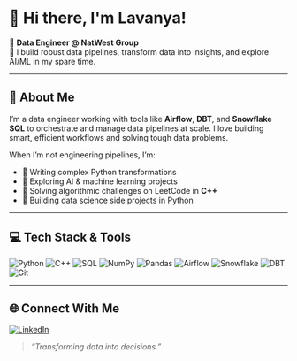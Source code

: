 # 👋 Hi there, I'm Lavanya!

🔹 **Data Engineer @ NatWest Group**  
🔹 I build robust data pipelines, transform data into insights, and explore AI/ML in my spare time.

---

## 🧠 About Me

I’m a data engineer working with tools like **Airflow**, **DBT**, and **Snowflake SQL** to orchestrate and manage data pipelines at scale. I love building smart, efficient workflows and solving tough data problems.

When I’m not engineering pipelines, I’m:
- 🐍 Writing complex Python transformations
- 🤖 Exploring AI & machine learning projects
- 🧠 Solving algorithmic challenges on LeetCode in **C++**
- 🧪 Building data science side projects in Python

---

## 💻 Tech Stack & Tools

![Python](https://img.shields.io/badge/Python-3776AB?style=for-the-badge&logo=python&logoColor=white)
![C++](https://img.shields.io/badge/C++-00599C?style=for-the-badge&logo=c%2B%2B&logoColor=white)
![SQL](https://img.shields.io/badge/SQL-4479A1?style=for-the-badge&logo=mysql&logoColor=white)
![NumPy](https://img.shields.io/badge/NumPy-013243?style=for-the-badge&logo=numpy&logoColor=white)
![Pandas](https://img.shields.io/badge/Pandas-150458?style=for-the-badge&logo=pandas&logoColor=white)
![Airflow](https://img.shields.io/badge/Apache%20Airflow-017CEE?style=for-the-badge&logo=apacheairflow&logoColor=white)
![Snowflake](https://img.shields.io/badge/Snowflake-56B9EB?style=for-the-badge&logo=snowflake&logoColor=white)
![DBT](https://img.shields.io/badge/dbt-FF694B?style=for-the-badge&logo=dbt&logoColor=white)
![Git](https://img.shields.io/badge/Git-F05032?style=for-the-badge&logo=git&logoColor=white)

---

## 🌐 Connect With Me

[![LinkedIn](https://img.shields.io/badge/LinkedIn-blue?logo=linkedin&style=for-the-badge)](https://www.linkedin.com/in/lavanya-vaidya/)  


> *“Transforming data into decisions.”*

